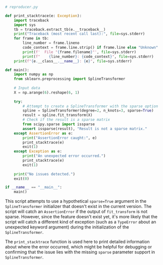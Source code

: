 ```python
# reproducer.py

def print_stacktrace(e: Exception):
    import traceback
    import sys
    tb = traceback.extract_tb(e.__traceback__)
    print("Traceback (most recent call last):", file=sys.stderr)
    for frame in tb:
        line_number = frame.lineno
        code_context = frame.line.strip() if frame.line else "Unknown"
        print(f'  File "{frame.filename}"', file=sys.stderr)
        print(f"    {line_number}: {code_context}", file=sys.stderr)
    print(f"{e.__class__.__name__}: {e}", file=sys.stderr)

def main():
    import numpy as np
    from sklearn.preprocessing import SplineTransformer
    
    # Input data
    X = np.arange(6).reshape(6, 1)
    
    try:
        # Attempt to create a SplineTransformer with the sparse option (assuming it's already implemented)
        spline = SplineTransformer(degree=2, n_knots=3, sparse=True)
        result = spline.fit_transform(X)
        # Check if the result is a sparse matrix
        from scipy.sparse import issparse
        assert issparse(result), "Result is not a sparse matrix."
    except AssertionError as e:
        print("AssertionError caught:", e)
        print_stacktrace(e)
        exit(1)
    except Exception as e:
        print("An unexpected error occurred.")
        print_stacktrace(e)
        exit(1)
    
    print("No issues detected.")
    exit(0)

if __name__ == "__main__":
    main()
```
This script attempts to use a hypothetical `sparse=True` argument in the `SplineTransformer` initializer that doesn't exist in the current version. The script will catch an `AssertionError` if the output of `fit_transform` is not sparse. However, since the feature doesn't exist yet, it's more likely that the script will catch a different kind of exception (such as a `TypeError` about an unexpected keyword argument) during the initialization of the `SplineTransformer`.

The `print_stacktrace` function is used here to print detailed information about where the error occurred, which might be helpful for debugging or confirming that the issue lies with the missing `sparse` parameter support in `SplineTransformer`.